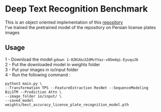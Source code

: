 # Deep Text Recognition Benchmark  
This is an object oriented implementation of this [repository](https://github.com/clovaai/deep-text-recognition-benchmark.git)  
I've trained the pretrained model of the repository on Persian license plates images

## Usage  
1 - Download the model 
``` gdown 1-0ZKUUu3ZdMvYVaz-v05mdqi-EyuquJ6 ```  
2 - Put the downloaded model in weights folder  
3 - Put your images in io/input folder  
4 - Run the following command :  
```
python3 main.py \
--Transformation TPS --FeatureExtraction ResNet --SequenceModeling BiLSTM --Prediction Attn \
--image_folder io/input/ \ 
--saved_model weights/best_accuracy_license_plate_recognition_model.pth 
```

